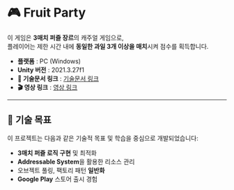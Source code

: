 # 🎮 Fruit Party

이 게임은 **3매치 퍼즐 장르**의 캐주얼 게임으로,  
플레이어는 제한 시간 내에 **동일한 과일 3개 이상을 매치**시켜 점수를 획득합니다.

- **플랫폼** : PC (Windows)
- **Unity 버전** : 2021.3.27f1
- **📄 기술문서 링크** : [기술문서 링크](https://drive.google.com/drive/folders/1gcQ5xP3MlVEgDHBIyB4wQR_PSS4JhcN1?hl=ko)
- **🎬 영상 링크** : [영상 링크](https://youtu.be/m7JyDBa5KTA)
---

## 🎯 기술 목표

이 프로젝트는 다음과 같은 기술적 목표 및 학습을 중심으로 개발되었습니다:

- **3매치 퍼즐 로직 구현** 및 최적화
- **Addressable System**을 활용한 리소스 관리
- 오브젝트 풀링, 팩토리 패턴 **일반화**
- **Google Play** 스토어 출시 경험
